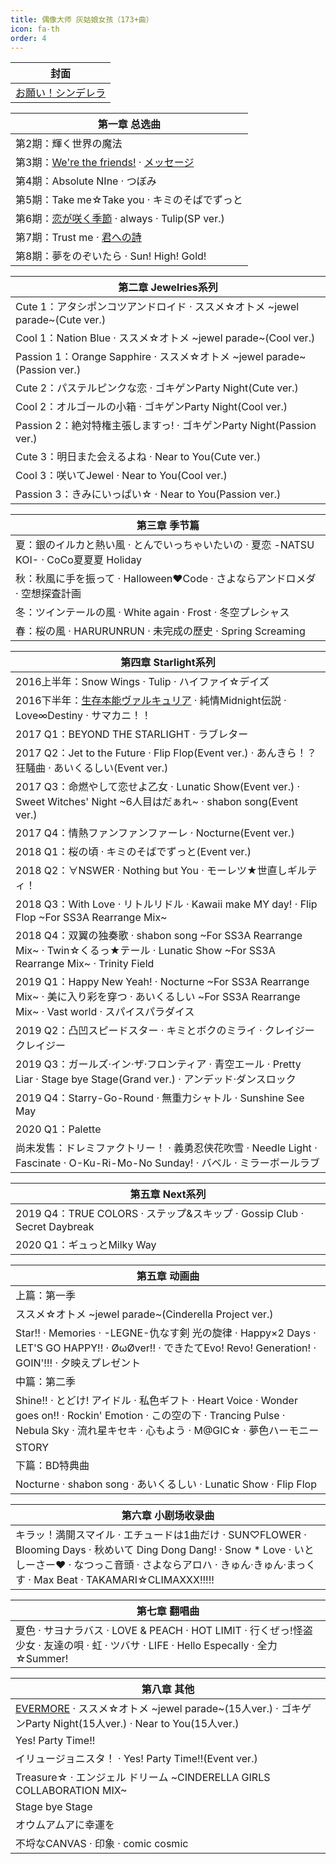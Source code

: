 ```yaml
---
title: 偶像大师 灰姑娘女孩（173+曲）
icon: fa-th
order: 4
---
```


|封面|
|-|
|<a href="2017/10/04/お願い-シンデレラ.html">お願い！シンデレラ</a>|

|第一章 总选曲|
|-|
|第2期：輝く世界の魔法|
|第3期：<a href="2017/10/02/We're-the-friends!.html">We're the friends!</a> · <a href="2017/10/01/メッセージ.html">メッセージ</a>|
|第4期：Absolute NIne · つぼみ|
|第5期：Take me☆Take you · キミのそばでずっと|
|第6期：<a href="2017/09/26/恋が咲く季節.html">恋が咲く季節</a> · always · Tulip(SP ver.)|
|第7期：Trust me · <a href="2017/09/22/君への詩.html">君への詩</a>|
|第8期：夢をのぞいたら · Sun! High! Gold!|

|第二章 Jewelries系列|
|-|
|Cute 1：アタシポンコツアンドロイド · ススメ☆オトメ ~jewel parade~(Cute ver.)|
|Cool 1：Nation Blue · ススメ☆オトメ ~jewel parade~(Cool ver.)|
|Passion 1：Orange Sapphire · ススメ☆オトメ ~jewel parade~(Passion ver.)|
|Cute 2：パステルピンクな恋 · ゴキゲンParty Night(Cute ver.)|
|Cool 2：オルゴールの小箱 · ゴキゲンParty Night(Cool ver.)|
|Passion 2：絶対特権主張しますっ! · ゴキゲンParty Night(Passion ver.)|
|Cute 3：明日また会えるよね · Near to You(Cute ver.)|
|Cool 3：咲いてJewel · Near to You(Cool ver.)|
|Passion 3：きみにいっぱい☆ · Near to You(Passion ver.)|

|第三章 季节篇|
|-|
|夏：銀のイルカと熱い風 · とんでいっちゃいたいの · 夏恋 -NATSU KOI- · CoCo夏夏夏 Holiday|
|秋：秋風に手を振って · Halloween♥Code · さよならアンドロメダ · 空想探査計画|
|冬：ツインテールの風 · White again · Frost · 冬空プレシャス|
|春：桜の風 · HARURUNRUN · 未完成の歷史 · Spring Screaming|

|第四章 Starlight系列|
|-|
|2016上半年：Snow Wings · Tulip · ハイファイ☆デイズ|
|2016下半年：<a href="2017/09/19/生存本能ヴァルキュリア.html">生存本能ヴァルキュリア</a> · 純情Midnight伝説 · Love∞Destiny · サマカニ！！|
|2017 Q1：BEYOND THE STARLIGHT · ラブレター|
|2017 Q2：Jet to the Future · Flip Flop(Event ver.) · あんきら！？狂騒曲 · あいくるしい(Event ver.)|
|2017 Q3：命燃やして恋せよ乙女 · Lunatic Show(Event ver.) · Sweet Witches' Night ~6人目はだぁれ~ · shabon song(Event ver.)|
|2017 Q4：情熱ファンファンファーレ · Nocturne(Event ver.)|
|2018 Q1：桜の頃 · キミのそばでずっと(Event ver.)|
|2018 Q2：∀NSWER · Nothing but You · モーレツ★世直しギルティ！|
|2018 Q3：With Love · リトルリドル · Kawaii make MY day! · Flip Flop ~For SS3A Rearrange Mix~|
|2018 Q4：双翼の独奏歌 · shabon song ~For SS3A Rearrange Mix~ · Twin☆くるっ★テール · Lunatic Show ~For SS3A Rearrange Mix~ · Trinity Field|
|2019 Q1：Happy New Yeah! · Nocturne ~For SS3A Rearrange Mix~ · 美に入り彩を穿つ · あいくるしい ~For SS3A Rearrange Mix~ · Vast world · スパイスパラダイス|
|2019 Q2：凸凹スピードスター · キミとボクのミライ · クレイジークレイジー|
|2019 Q3：ガールズ·イン·ザ·フロンティア · 青空エール · Pretty Liar · Stage bye Stage(Grand ver.) · アンデッド·ダンスロック|
|2019 Q4：Starry-Go-Round · 無重力シャトル · Sunshine See May|
|2020 Q1：Palette|
|尚未发售：ドレミファクトリー！ · 義勇忍侠花吹雪 · Needle Light · Fascinate · O-Ku-Ri-Mo-No Sunday! · バベル · ミラーボールラブ|

|第五章 Next系列|
|-|
|2019 Q4：TRUE COLORS · ステップ&スキップ · Gossip Club · Secret Daybreak|
|2020 Q1：ギュっとMilky Way|

|第五章 动画曲|
|-|
|上篇：第一季|
|ススメ☆オトメ ~jewel parade~(Cinderella Project ver.)|
|Star!! · Memories · -LEGNE-仇なす剣 光の旋律 · Happy×2 Days · LET'S GO HAPPY!! · ØωØver!! · できたてEvo! Revo! Generation! · GOIN'!!! · 夕映えプレゼント|
|中篇：第二季|
|Shine!! · とどけ! アイドル · 私色ギフト · Heart Voice · Wonder goes on!! · Rockin' Emotion · この空の下 · Trancing Pulse · Nebula Sky · 流れ星キセキ · 心もよう · M@GIC☆ · 夢色ハーモニー|
|STORY|
|下篇：BD特典曲|
|Nocturne · shabon song · あいくるしい · Lunatic Show · Flip Flop|

|第六章 小剧场收录曲|
|-|
|キラッ！満開スマイル · エチュードは1曲だけ · SUN♡FLOWER · Blooming Days · 秋めいて Ding Dong Dang! · Snow * Love · いとしーさー♥ · なつっこ音頭 · さよならアロハ · きゅん·きゅん·まっくす · Max Beat · TAKAMARI☆CLIMAXXX!!!!!|

|第七章 翻唱曲|
|-|
|夏色 · サヨナラバス · LOVE & PEACH · HOT LIMIT · 行くぜっ!怪盗少女 · 友達の唄 · 虹 · ツバサ · LIFE · Hello Especally · 全力☆Summer!|

|第八章 其他|
|-|
|<a href="2017/09/18/EVERMORE.html">EVERMORE</a> · ススメ☆オトメ ~jewel parade~(15人ver.) · ゴキゲンParty Night(15人ver.) · Near to You(15人ver.)|
|Yes! Party Time!!|
|イリュージョニスタ！ · Yes! Party Time!!(Event ver.)|
|Treasure☆ · エンジェル ドリーム ~CINDERELLA GIRLS COLLABORATION MIX~|
|Stage bye Stage|
|オウムアムアに幸運を|
|不埒なCANVAS · 印象 · comic cosmic|
